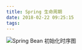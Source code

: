 ```yaml
---
title: Spring 生命周期
date: 2018-02-22 09:25:15
tags:
---
```


![Spring Bean 初始化时序图](http://wx4.sinaimg.cn/large/929194b4gy1fooy17jd8aj21kw0qnteq.jpg)